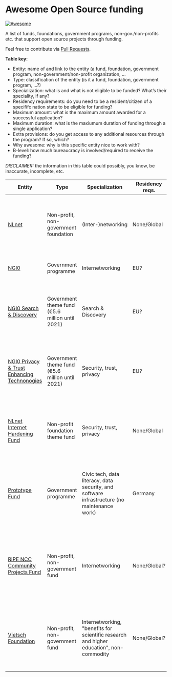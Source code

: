 # Awesome Open Source funding

[![Awesome](https://awesome.re/badge-flat2.svg)](https://awesome.re)

A list of funds, foundations, government programs, non-gov./non-profits etc. that support open source projects through funding.

Feel free to contribute via [Pull Requests](https://github.com/eugeneia/awesome-open-source-funding/pulls).

**Table key:**

 - Entity: name of and link to the entity (a fund, foundation, government program, non-government/non-profit organization, ...
 - Type: classification of the entity (is it a fund, foundation, government program, ...?)
 - Specialization: what is and what is not eligible to be funded? What’s their speciality, if any?
 - Residency requirements: do you need to be a resident/citizen of a specififc nation state to be eligible for funding?
 - Maximum amount: what is the maximum amount awarded for a successful application?
 - Maximum duration: what is the maxiumum duration of funding through a single application?
 - Extra provisions: do you get access to any additional resources through the program? If so, which?
 - Why awesome: why is this specific entity nice to work with?
 - B-level: how much bureaucracy is involved/required to receive the funding?
 
 *DISCLAIMER:* the information in this table could possibly, you know, be inaccurate, incomplete, etc.

| Entity  | Type | Specialization | Residency reqs. | Max. amount | Max. duration | Extra provisions | B-level | Why awesome? |
| ------- | ---- | -------------- | --------------- | ----------- | ------------- | ---------------- | ------- | ------------ |
| [NLnet](https://nlnet.nl/) | Non-profit, non-government foundation | (Inter-)networking | None/Global | Varies? | NA | NA | Almost none: simple project plan; ~one email per milestone; ~one initital call | Nice people, friction-less, hard on human empowerment
| [NGI0](https://ngi.eu/) | Government programme | Internetworking | EU? | NA | NA | ??? | ??? | **Big** fund for open source,  proxied though NLnet
| [NGI0 Search & Discovery](https://nlnet.nl/discovery/) | Government theme fund (€5.6 million until 2021)| Search & Discovery | EU? | €50,000 | ??? | Access to legal, security, i8n, a11y, (and more?) experts | Almost none: simple project plan; ~one email per milestone; ~one initital call | "How do we make sure that the core human values we hold high as society are strenghtened [...]?"
| [NGI0 Privacy & Trust Enhancing Technonogies](https://nlnet.nl/PET/) | Government theme fund (€5.6 million until 2021)| Security, trust, privacy | EU? | €50,000 | ??? | Access to legal, security, i8n, a11y, (and more?) experts | Almost none: simple project plan; ~one email per milestone; ~one initital call | "aimed at providing people with new instruments that allow them more agency"
| [NLnet Internet Hardening Fund](https://nlnet.nl/internethardening/) | Non-profit foundation theme fund | Security, trust, privacy | None/Global | €50,000 | ??? | Access to legal, security, i8n, a11y, (and more?) experts | Almost none: simple project plan; ~one email per milestone; ~one initital call | "aimed at funding [the Internet’s] defense - its security, reliability, scalability"
| [Prototype Fund](https://prototypefund.de) | Government programme | Civic tech, data literacy, data security, and software infrastructure (no maintenance work) | Germany | €47,500 | 6 mo. | Help with formal application, (alumni) network | Requires formal application to national agency, quarterly status reports and payments | Nice people, invite-based community chat
| [RIPE NCC Community Projects Fund](https://www.ripe.net/support/cpf) | Non-profit, non-government fund | Internetworking | None/Global? | €250,000 | 1 yr. | ??? | ??? | "support projects of value to the operation and resilience of the Internet", multi-national (RIPE service region), supports project maintenance?"
| [Vietsch Foundation](http://www.vietsch-foundation.org/projects/) | Non-profit, non-government fund | Internetworking, "benefits for scientific research and higher education", non-commodity | None/Global? | ??? | <1 yr. | ??? | ??? | "Promoting research and development of advanced Internet technology for scientific research and higher education"
